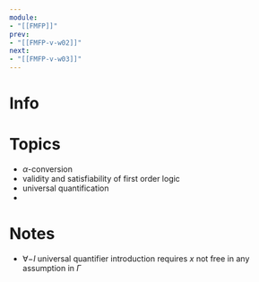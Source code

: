 ```yaml
---
module:
- "[[FMFP]]"
prev:
- "[[FMFP-v-w02]]"
next:
- "[[FMFP-v-w03]]"
---
```



# Info


# Topics
- $\alpha$-conversion
- validity and satisfiability of first order logic
- universal quantification
- 

# Notes
- $\forall-I$ universal quantifier introduction requires $x$ not free in any assumption in $\Gamma$
